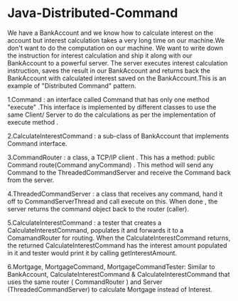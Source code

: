 # Java-Distributed-Command

We have a BankAccount and we know how to calculate interest on the account but interest calculation takes a very long time on our machine.We don't want to do the computation on our machine. We want to write down the instruction for interest calculation and ship it along with our BankAccount to a powerful server. The server executes interest calculation instruction, saves the result in our BankAccount and returns back the BankAccount with calculated interest saved on the BankAccount.This is an example of "Distributed Command" pattern.

1.Command : an interface called Command that has only one method "execute" .This interface is implemented by different classes to use the same Client/ Server to do the calculations as per the implementation of execute method .

2.CalculateInterestCommand : a sub-class of BankAccount that implements Command interface.

3.CommandRouter : a class, a TCP/IP client . This has a method: public Command route(Command anyCommand) . This method will send any Command to the ThreadedCommandServer and receive the Command back from the server.

4.ThreadedCommandServer : a class that receives any command, hand it off to CommandServerThread and call execute on this. When done , the server returns the command object back to the router (caller).

5.CalculateInterestCommand : a tester that creates a CalculateInterestCommand, populates it and forwards it to a ComamandRouter for routing. When the CalculateInterestCommand returns, the returned CalculateInterestCommand has the interest amount populated in it and tester would print it by calling getInterestAmount.

6.Mortgage, MortgageCommand, MortgageCommandTester: Similar to BankAccount, CalculateInterestCommand & CalculateInterestCommand that uses the same router ( CommandRouter ) and Server (ThreadedCommandServer) to calculate Mortgage instead of Interest.

